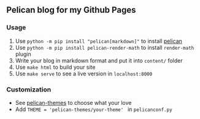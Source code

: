 ## Pelican blog for my Github Pages

### Usage

1. Use `python -m pip install "pelican[markdown]"` to install [pelican](https://docs.getpelican.com/en/latest/quickstart.html)
2. Use `python -m pip install pelican-render-math` to install `render-math` plugin
3. Write your blog in markdown format and put it into `content/` folder
4. Use `make html` to build your site
5. Use `make serve` to see a live version in `localhost:8000`

### Customization

* See [pelican-themes](https://github.com/getpelican/pelican-themes) to choose what your love
* Add `THEME = 'pelican-themes/your-theme' ` in `pelicanconf.py` 